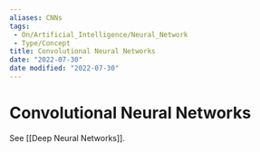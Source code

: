 ```yaml
---
aliases: CNNs
tags:
 - On/Artificial_Intelligence/Neural_Network
 - Type/Concept
title: Convolutional Neural Networks
date: "2022-07-30"
date modified: "2022-07-30"
---
```


# Convolutional Neural Networks
See [[Deep Neural Networks]].

